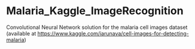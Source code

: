 # Malaria_Kaggle_ImageRecognition
Convolutional Neural Network solution for the malaria cell images dataset (available at https://www.kaggle.com/iarunava/cell-images-for-detecting-malaria)
